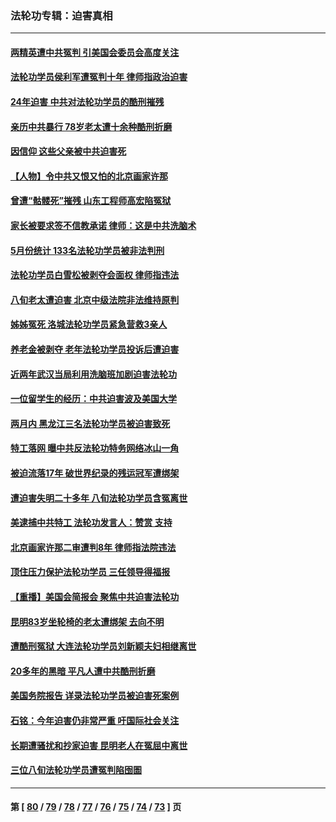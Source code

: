 ### 法轮功专辑：迫害真相
---
#### [两精英遭中共冤判 引美国会委员会高度关注](../../pages/nf4379/n14026429.md?07080430) 
#### [法轮功学员侯利军遭冤判十年 律师指政治迫害](../../pages/nf4379/n14020465.md?07080430) 
#### [24年迫害 中共对法轮功学员的酷刑摧残](../../pages/nf4379/n14016856.md?07080430) 
#### [亲历中共暴行 78岁老太遭十余种酷刑折磨](../../pages/nf4379/n14016167.md?07080430) 
#### [因信仰 这些父亲被中共迫害死](../../pages/nf4379/n14015381.md?07080430) 
#### [【人物】令中共又恨又怕的北京画家许那](../../pages/nf4379/n14015698.md?07080430) 
#### [曾遭“骷髅死”摧残 山东工程师高宏陷冤狱](../../pages/nf4379/n14014585.md?07080430) 
#### [家长被要求签不信教承诺 律师：这是中共洗脑术](../../pages/nf4379/n14014255.md?07080430) 
#### [5月份统计 133名法轮功学员被非法判刑](../../pages/nf4379/n14013124.md?07080430) 
#### [法轮功学员白雪松被剥夺会面权 律师指违法](../../pages/nf4379/n14012545.md?07080430) 
#### [八旬老太遭迫害 北京中级法院非法维持原判](../../pages/nf4379/n14011579.md?07080430) 
#### [姊姊冤死 洛城法轮功学员紧急营救3亲人](../../pages/nf4379/n14011859.md?07080430) 
#### [养老金被剥夺 老年法轮功学员投诉后遭迫害](../../pages/nf4379/n14011154.md?07080430) 
#### [近两年武汉当局利用洗脑班加剧迫害法轮功](../../pages/nf4379/n14009413.md?07080430) 
#### [一位留学生的经历：中共迫害波及美国大学](../../pages/nf4379/n14008375.md?07080430) 
#### [两月内 黑龙江三名法轮功学员被迫害致死](../../pages/nf4379/n14006552.md?07080430) 
#### [特工落网 曝中共反法轮功特务网络冰山一角](../../pages/nf4379/n14006412.md?07080430) 
#### [被迫流落17年 破世界纪录的残运冠军遭绑架](../../pages/nf4379/n14006004.md?07080430) 
#### [遭迫害失明二十多年 八旬法轮功学员含冤离世](../../pages/nf4379/n14005431.md?07080430) 
#### [美逮捕中共特工 法轮功发言人：赞赏 支持](../../pages/nf4379/n14005107.md?07080430) 
#### [北京画家许那二审遭判8年 律师指法院违法](../../pages/nf4379/n14004182.md?07080430) 
#### [顶住压力保护法轮功学员 三任领导得福报](../../pages/nf4379/n14002440.md?07080430) 
#### [【重播】美国会简报会 聚焦中共迫害法轮功](../../pages/nf4379/n14002932.md?07080430) 
#### [昆明83岁坐轮椅的老太遭绑架 去向不明](../../pages/nf4379/n14000874.md?07080430) 
#### [遭酷刑冤狱 大连法轮功学员刘新颖夫妇相继离世](../../pages/nf4379/n13998111.md?07080430) 
#### [20多年的黑暗 平凡人遭中共酷刑折磨](../../pages/nf4379/n13997976.md?07080430) 
#### [美国务院报告 详录法轮功学员被迫害死案例](../../pages/nf4379/n13997752.md?07080430) 
#### [石铭：今年迫害仍非常严重 吁国际社会关注](../../pages/nf4379/n13996099.md?07080430) 
#### [长期遭骚扰和抄家迫害 昆明老人在冤屈中离世](../../pages/nf4379/n13990487.md?07080430) 
#### [三位八旬法轮功学员遭冤判陷囹圄](../../pages/nf4379/n13988869.md?07080430) 

---
#### 第 [ [80](./80.md?07080430) / [79](./79.md?07080430) / [78](./78.md?07080430) / [77](./77.md?07080430) / [76](./76.md?07080430) / [75](./75.md?07080430) / [74](./74.md?07080430) / [73](./73.md?07080430) ] 页
